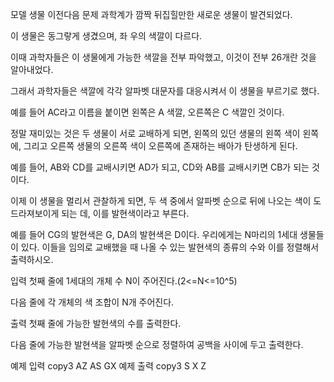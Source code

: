 모델 생물
이전다음
문제
과학계가 깜짝 뒤집힐만한 새로운 생물이 발견되었다.

이 생물은 동그랗게 생겼으며, 좌 우의 색깔이 다르다.

이때 과학자들은 이 생물에게 가능한 색깔을 전부 파악했고, 이것이 전부 26개란 것을 알아내었다.

그래서 과학자들은 색깔에 각각 알파벳 대문자를 대응시켜서 이 생물을 부르기로 했다.

예를 들어 AC라고 이름을 붙이면 왼쪽은 A 색깔, 오른쪽은 C 색깔인 것이다.

정말 재미있는 것은 두 생물이 서로 교배하게 되면, 왼쪽의 있던 생물의 왼쪽 색이 왼쪽에, 그리고 오른쪽 생물의 오른쪽 색이 오른쪽에 존재하는 배아가 탄생하게 된다.

예를 들어, AB와 CD를 교배시키면 AD가 되고, CD와 AB를 교배시키면 CB가 되는 것이다.

이제 이 생물을 멀리서 관찰하게 되면, 두 색 중에서 알파벳 순으로 뒤에 나오는 색이 도드라져보이게 되는 데, 이를 발현색이라고 부른다.

예를 들어 CG의 발현색은 G, DA의 발현색은 D이다. 우리에게는 N마리의 1세대 생물들이 있다. 이들을 임의로 교배했을 때 나올 수 있는 발현색의 종류의 수와 이를 정렬해서 출력하시오.



입력
첫째 줄에 1세대의 개체 수 N이 주어진다.(2<=N<=10^5)

다음 줄에 각 개체의 색 조합이 N개 주어진다.

출력
첫째 줄에 가능한 발현색의 수를 출력한다.

다음 줄에 가능한 발현색을 알파벳 순으로 정렬하여 공백을 사이에 두고 출력한다.

예제 입력
copy3
AZ AS GX
예제 출력
copy3
S X Z